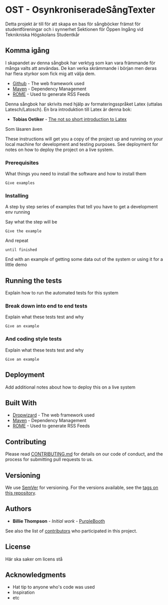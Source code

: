 # OST - OsynkroniseradeSångTexter

Detta projekt är till för att skapa en bas för sångböcker främst för studentföreningar och i synnerhet Sektionen för Öppen Ingång vid Teknikniska Högskolans Studentkår

## Komma igång

I skapandet av denna sångbok har verktyg som kan vara främmande för många valts att användas. De kan verka skrämmande i början men deras har flera styrkor som fick mig att välja dem.

* [Github](http://www.dropwizard.io/1.0.2/docs/) - The web framework used
* [Maven](https://maven.apache.org/) - Dependency Management
* [ROME](https://rometools.github.io/rome/) - Used to generate RSS Feeds

Denna sångbok har skrivits med hjälp av formateringsspråket Latex (uttalas Latesch/Latosch). En bra introduktion till Latex är denna bok:

* **Tobias Oetiker** - [The not so short introduction to Latex](https://tobi.oetiker.ch/lshort/lshort.pdf)

Som läsaren även 

These instructions will get you a copy of the project up and running on your local machine for development and testing purposes. See deployment for notes on how to deploy the project on a live system.

### Prerequisites

What things you need to install the software and how to install them

```
Give examples
```

### Installing

A step by step series of examples that tell you have to get a development env running

Say what the step will be

```
Give the example
```

And repeat

```
until finished
```

End with an example of getting some data out of the system or using it for a little demo

## Running the tests

Explain how to run the automated tests for this system

### Break down into end to end tests

Explain what these tests test and why

```
Give an example
```

### And coding style tests

Explain what these tests test and why

```
Give an example
```

## Deployment

Add additional notes about how to deploy this on a live system

## Built With

* [Dropwizard](http://www.dropwizard.io/1.0.2/docs/) - The web framework used
* [Maven](https://maven.apache.org/) - Dependency Management
* [ROME](https://rometools.github.io/rome/) - Used to generate RSS Feeds

## Contributing

Please read [CONTRIBUTING.md](https://gist.github.com/PurpleBooth/b24679402957c63ec426) for details on our code of conduct, and the process for submitting pull requests to us.

## Versioning

We use [SemVer](http://semver.org/) for versioning. For the versions available, see the [tags on this repository](https://github.com/your/project/tags). 

## Authors

* **Billie Thompson** - *Initial work* - [PurpleBooth](https://github.com/PurpleBooth)

See also the list of [contributors](https://github.com/your/project/contributors) who participated in this project.

## License

Här ska saker om licens stå

## Acknowledgments

* Hat tip to anyone who's code was used
* Inspiration
* etc



